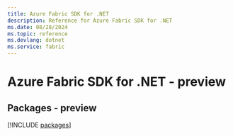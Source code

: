 ```yaml
---
title: Azure Fabric SDK for .NET
description: Reference for Azure Fabric SDK for .NET
ms.date: 08/28/2024
ms.topic: reference
ms.devlang: dotnet
ms.service: fabric
---
```

# Azure Fabric SDK for .NET - preview
## Packages - preview
[!INCLUDE [packages](fabric-index.md)]